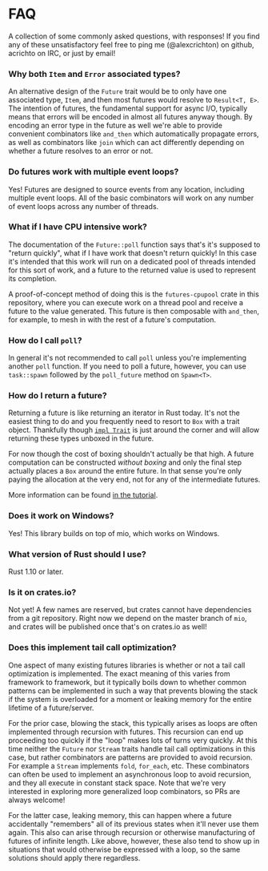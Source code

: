 # FAQ

A collection of some commonly asked questions, with responses! If you find any
of these unsatisfactory feel free to ping me (@alexcrichton) on github,
acrichto on IRC, or just by email!

### Why both `Item` and `Error` associated types?

An alternative design of the `Future` trait would be to only have one associated
type, `Item`, and then most futures would resolve to `Result<T, E>`. The
intention of futures, the fundamental support for async I/O, typically means
that errors will be encoded in almost all futures anyway though. By encoding an
error type in the future as well we're able to provide convenient combinators
like `and_then` which automatically propagate errors, as well as combinators
like `join` which can act differently depending on whether a future resolves to
an error or not.

### Do futures work with multiple event loops?

Yes! Futures are designed to source events from any location, including multiple
event loops. All of the basic combinators will work on any number of event loops
across any number of threads.

### What if I have CPU intensive work?

The documentation of the `Future::poll` function says that's it's supposed to
"return quickly", what if I have work that doesn't return quickly! In this case
it's intended that this work will run on a dedicated pool of threads intended
for this sort of work, and a future to the returned value is used to represent
its completion.

A proof-of-concept method of doing this is the `futures-cpupool` crate in this
repository, where you can execute work on a thread pool and receive a future to
the value generated. This future is then composable with `and_then`, for
example, to mesh in with the rest of a future's computation.

### How do I call `poll`?

In general it's not recommended to call `poll` unless you're implementing
another `poll` function. If you need to poll a future, however, you can use
`task::spawn` followed by the `poll_future` method on `Spawn<T>`.

### How do I return a future?

Returning a future is like returning an iterator in Rust today. It's not the
easiest thing to do and you frequently need to resort to `Box` with a trait
object. Thankfully though [`impl Trait`] is just around the corner and will
allow returning these types unboxed in the future.

[`impl Trait`]: https://github.com/rust-lang/rust/issues/34511

For now though the cost of boxing shouldn't actually be that high. A future
computation can be constructed *without boxing* and only the final step actually
places a `Box` around the entire future. In that sense you're only paying the
allocation at the very end, not for any of the intermediate futures.

More information can be found [in the tutorial][return-future].

[return-future]: https://github.com/alexcrichton/futures-rs/blob/master/tutorial/TUTORIAL.md#returning-futures

### Does it work on Windows?

Yes! This library builds on top of mio, which works on Windows.

### What version of Rust should I use?

Rust 1.10 or later.

### Is it on crates.io?

Not yet! A few names are reserved, but crates cannot have dependencies from a
git repository. Right now we depend on the master branch of `mio`, and crates
will be published once that's on crates.io as well!

### Does this implement tail call optimization?

One aspect of many existing futures libraries is whether or not a tail call
optimization is implemented. The exact meaning of this varies from framework to
framework, but it typically boils down to whether common patterns can be
implemented in such a way that prevents blowing the stack if the system is
overloaded for a moment or leaking memory for the entire lifetime of a
future/server.

For the prior case, blowing the stack, this typically arises as loops are often
implemented through recursion with futures. This recursion can end up proceeding
too quickly if the "loop" makes lots of turns very quickly. At this time neither
the `Future` nor `Stream` traits handle tail call optimizations in this case,
but rather combinators are patterns are provided to avoid recursion. For example
a `Stream` implements `fold`, `for_each`, etc. These combinators can often be
used to implement an asynchronous loop to avoid recursion, and they all execute
in constant stack space. Note that we're very interested in exploring more
generalized loop combinators, so PRs are always welcome!

For the latter case, leaking memory, this can happen where a future accidentally
"remembers" all of its previous states when it'll never use them again. This
also can arise through recursion or otherwise manufacturing of futures of
infinite length. Like above, however, these also tend to show up in situations
that would otherwise be expressed with a loop, so the same solutions should
apply there regardless.
